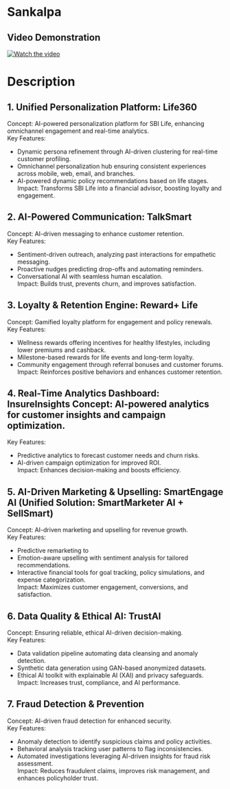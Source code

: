 # Sankalpa

## Video Demonstration

[![Watch the video](https://drive.google.com/file/d/1mDL9zIqaz_cP8BWf9_xOF8PJfwyGNVir/view)](https://drive.google.com/file/d/1nRnh2-83qcMPBbR5fdHqrxTr9dBHS2TP/view)

# Description

## 1. Unified Personalization Platform: Life360  
Concept: AI-powered personalization platform for SBI Life, enhancing omnichannel engagement and real-time analytics.  
Key Features: 
- Dynamic persona refinement through AI-driven clustering for real-time customer profiling.  
- Omnichannel personalization hub ensuring consistent experiences across mobile, web, email, and branches.  
- AI-powered dynamic policy recommendations based on life stages.  
Impact: Transforms SBI Life into a financial advisor, boosting loyalty and engagement.  

## 2. AI-Powered Communication: TalkSmart  
Concept: AI-driven messaging to enhance customer retention.  
Key Features:
- Sentiment-driven outreach, analyzing past interactions for empathetic messaging.  
- Proactive nudges predicting drop-offs and automating reminders.  
- Conversational AI with seamless human escalation.  
Impact: Builds trust, prevents churn, and improves satisfaction.  

## 3. Loyalty & Retention Engine: Reward+ Life  
Concept: Gamified loyalty platform for engagement and policy renewals.  
Key Features:
- Wellness rewards offering incentives for healthy lifestyles, including lower premiums and cashback.  
- Milestone-based rewards for life events and long-term loyalty.  
- Community engagement through referral bonuses and customer forums.  
Impact: Reinforces positive behaviors and enhances customer retention.  

## 4. Real-Time Analytics Dashboard: InsureInsights  Concept: AI-powered analytics for customer insights and campaign optimization.  
Key Features:
- Predictive analytics to forecast customer needs and churn risks.  
- AI-driven campaign optimization for improved ROI.  
Impact: Enhances decision-making and boosts efficiency.  

## 5. AI-Driven Marketing & Upselling: SmartEngage AI (Unified Solution: SmartMarketer AI + SellSmart)  
Concept: AI-driven marketing and upselling for revenue growth.  
Key Features: 
- Predictive remarketing to 
- Emotion-aware upselling with sentiment analysis for tailored recommendations.  
- Interactive financial tools for goal tracking, policy simulations, and expense categorization.  
Impact: Maximizes customer engagement, conversions, and satisfaction.  

## 6. Data Quality & Ethical AI: TrustAI  
Concept: Ensuring reliable, ethical AI-driven decision-making.  
Key Features: 
- Data validation pipeline automating data cleansing and anomaly detection.  
- Synthetic data generation using GAN-based anonymized datasets.  
- Ethical AI toolkit with explainable AI (XAI) and privacy safeguards.  
Impact: Increases trust, compliance, and AI performance.  

## 7. Fraud Detection & Prevention  
Concept: AI-driven fraud detection for enhanced security.  
Key Features:
- Anomaly detection to identify suspicious claims and policy activities.  
- Behavioral analysis tracking user patterns to flag inconsistencies.  
- Automated investigations leveraging AI-driven insights for fraud risk assessment.  
Impact: Reduces fraudulent claims, improves risk management, and enhances policyholder trust.
